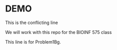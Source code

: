 # DEMO
This is the conflicting line

We will work with this repo for the BIOINF 575 class

This line is for Problem1Bg.
